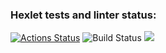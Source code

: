 ### Hexlet tests and linter status:
[![Actions Status](https://github.com/marus0v/php-project-48/workflows/hexlet-check/badge.svg)](https://github.com/marus0v/php-project-48/actions)
![Build Status](https://github.com/marus0v/php-project-48/workflows/Marus0v-Actions-Tests/badge.svg)
<a href="https://codeclimate.com/github/marus0v/php-project-48/maintainability"><img src="https://api.codeclimate.com/v1/badges/5b4c8096da0a76b62758/maintainability" /></a>